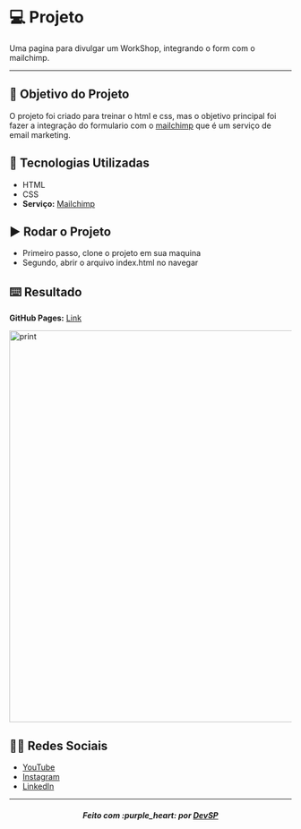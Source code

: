 # :computer: Projeto

Uma pagina para divulgar um WorkShop, integrando o form com o mailchimp.

---

## :dart: Objetivo do Projeto

O projeto foi criado para treinar o html e css, mas o objetivo principal foi fazer a integração do formulario com o [mailchimp](https://mailchimp.com/) que é um serviço de email marketing.

## :rocket: Tecnologias Utilizadas

* HTML
* CSS
* **Serviço:** [Mailchimp](https://mailchimp.com/)

## :arrow_forward: Rodar o Projeto

* Primeiro passo, clone o projeto em sua maquina
* Segundo, abrir o arquivo index.html no navegar

## :keyboard: Resultado

**GitHub Pages:** [Link](https://devsp011.github.io/pagina-de-captura/)

<img src="https://raw.githubusercontent.com/devsp011/pagina-de-captura/master/images/print.png" alt="print" width="700"/>

## :man_technologist: Redes Sociais

* [YouTube](https://www.youtube.com/channel/UCFIHeoKduKPsE2m1oSiK9Mg)
* [Instagram](https://www.instagram.com/devsp011/)
* [LinkedIn](https://www.linkedin.com/in/devsp011/)

---

<h5 align='center' >Feito com :purple_heart: por <a href="https://github.com/devsp011" target="_blank">DevSP</a> </h5>
